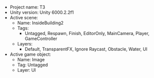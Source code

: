 <!-- UNITY CODE ASSIST INSTRUCTIONS START -->
- Project name: T3
- Unity version: Unity 6000.2.2f1
- Active scene:
  - Name: InsideBuilding2
  - Tags:
    - Untagged, Respawn, Finish, EditorOnly, MainCamera, Player, GameController
  - Layers:
    - Default, TransparentFX, Ignore Raycast, Obstacle, Water, UI
- Active game object:
  - Name: Image
  - Tag: Untagged
  - Layer: UI
<!-- UNITY CODE ASSIST INSTRUCTIONS END -->